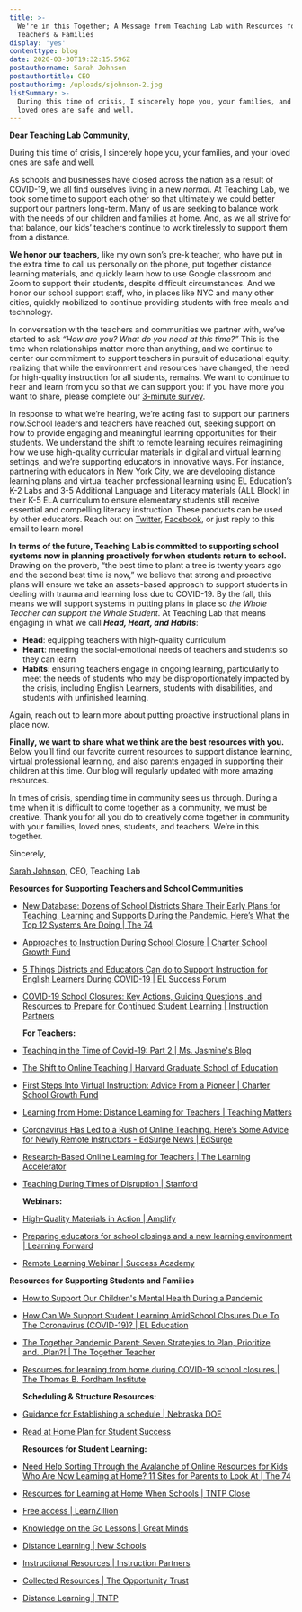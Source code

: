 ```yaml
---
title: >-
  We're in this Together; A Message from Teaching Lab with Resources for
  Teachers & Families
display: 'yes'
contenttype: blog
date: 2020-03-30T19:32:15.596Z
postauthorname: Sarah Johnson
postauthortitle: CEO
postauthorimg: /uploads/sjohnson-2.jpg
listSummary: >-
  During this time of crisis, I sincerely hope you, your families, and your
  loved ones are safe and well.
---
```

**Dear Teaching Lab Community,**

During this time of crisis, I sincerely hope you, your families, and your loved ones are safe and well.

As schools and businesses have closed across the nation as a result of COVID-19, we all find ourselves living in a new *normal*. At Teaching Lab, we took some time to support each other so that ultimately we could better support our partners long-term. Many of us are seeking to balance work with the needs of our children and families at home. And, as we all strive for that balance, our kids’ teachers continue to work tirelessly to support them from a distance.

**We honor our teachers,** like my own son’s pre-k teacher, who have put in the extra time to call us personally on the phone, put together distance learning materials, and quickly learn how to use Google classroom and Zoom to support their students, despite difficult circumstances. And we honor our school support staff, who, in places like NYC and many other cities, quickly mobilized to continue providing students with free meals and technology.

In conversation with the teachers and communities we partner with, we’ve started to ask *“How are you? What do you need at this time?”* This is the time when relationships matter more than anything, and we continue to center our commitment to support teachers in pursuit of educational equity, realizing that while the environment and resources have changed, the need for high-quality instruction for all students, remains. We want to continue to hear and learn from you so that we can support you: if you have more you want to share, please complete our [3-minute survey](https://forms.gle/DbPzdAWcpShGWA6g7). 

In response to what we’re hearing, we’re acting fast to support our partners now.School leaders and teachers have reached out, seeking support on how to provide engaging and meaningful learning opportunities for their students. We understand the shift to remote learning requires reimagining how we use high-quality curricular materials in digital and virtual learning settings, and we’re supporting educators in innovative ways. For instance, partnering with educators in New York City, we are developing distance learning plans and virtual teacher professional learning using EL Education’s K-2 Labs and 3-5 Additional Language and Literacy materials (ALL Block) in their K-5 ELA curriculum to ensure elementary students still receive essential and compelling literacy instruction. These products can be used by other educators. Reach out on [Twitter](https://twitter.com/teachinglabhq?lang=en), [Facebook](https://www.facebook.com/teachinglabhq/), or just reply to this email to learn more!

**In terms of the future, Teaching Lab is committed to supporting school systems now in planning proactively for when students return to school.** Drawing on the proverb, “the best time to plant a tree is twenty years ago and the second best time is now,” we believe that strong and proactive plans will ensure we take an assets-based approach to support students in dealing with trauma and learning loss due to COVID-19. By the fall, this means we will support systems in putting plans in place so *the Whole Teacher can support the Whole Student*. At Teaching Lab that means engaging in what we call ***Head, Heart, and Habits***:

* **Head**: equipping teachers with high-quality curriculum
* **Heart**: meeting the social-emotional needs of teachers and students so they can learn
* **Habits**: ensuring teachers engage in ongoing learning, particularly to meet the needs of students who may be disproportionately impacted by the crisis, including English Learners, students with disabilities, and students with unfinished learning.

Again, reach out to learn more about putting proactive instructional plans in place now.

**Finally, we want to share what we think are the best resources with you.** Below you’ll find our favorite current resources to support distance learning, virtual professional learning, and also parents engaged in supporting their children at this time. Our blog will regularly updated with more amazing resources.

In times of crisis, spending time in community sees us through. During a time when it is difficult to come together as a community, we must be creative. Thank you for all you do to creatively come together in community with your families, loved ones, students, and teachers. We’re in this together.

Sincerely,

[Sarah Johnson](https://twitter.com/OnlySJJ), CEO, Teaching Lab

**Resources for Supporting Teachers and School Communities**

* [New Database: Dozens of School Districts Share Their Early Plans for Teaching, Learning and Supports During the Pandemic. Here’s What the Top 12 Systems Are Doing | The 74](https://www.the74million.org/new-database-dozens-of-school-districts-share-their-early-plans-for-teaching-learning-and-supports-during-the-pandemic-heres-what-the-top-12-systems-are-doing/)
* [Approaches to Instruction During School Closure | Charter School Growth Fund](https://stories.chartergrowthfund.org/approaches-to-instruction-during-school-closure-70e56b064d13)
* [5 Things Districts and Educators Can do to Support Instruction for English Learners During COVID-19 | EL Success Forum](https://www.elsuccessforum.org/news/5-things-districts-and-educators-can-do-to-support-instruction-for-english-learners-during-covid-19)
* [COVID-19 School Closures: Key Actions, Guiding Questions, and Resources to Prepare for Continued Student Learning | Instruction Partners](https://docs.google.com/document/d/1aaJebxX_d5upViwPb1uF0YCg_uRRx3Mn/edit)

  **For Teachers:**
* [Teaching in the Time of Covid-19: Part 2 | Ms. Jasmine's Blog](https://jasmineteaches.wordpress.com/2020/03/29/teaching-in-the-time-of-covid-19-part-2/)
* [The Shift to Online Teaching | Harvard Graduate School of Education](https://www.gse.harvard.edu/news/uk/20/03/shift-online-teaching)
* [First Steps Into Virtual Instruction: Advice From a Pioneer | Charter School Growth Fund](https://stories.chartergrowthfund.org/first-steps-into-virtual-instruction-lessons-learned-and-advice-from-a-pioneer-45dc47aee131)
* [Learning from Home: Distance Learning for Teachers | Teaching Matters](https://lp.teachingmatters.org/learning-from-home-distance-learning-for-teachers)
* [Coronavirus Has Led to a Rush of Online Teaching. Here’s Some Advice for Newly Remote Instructors - EdSurge News | EdSurge](https://www.edsurge.com/news/2020-03-11-coronavirus-has-led-to-a-rush-of-online-teaching-here-s-some-advice-for-newly-remote-instructors)
* [Research-Based Online Learning for Teachers | The Learning Accelerator](https://drive.google.com/file/d/1k_5Rk4HoUkJVb_rpbFgpjsUiIrlOOmrA/view?fbclid=IwAR37vUfVVh626OtzLuWgeHqb2wj197OptCL2TnEbR_W8xDUUFY3jhc9z-o8)
* [Teaching During Times of Disruption | Stanford](https://docs.google.com/document/d/1ccsudB2vwZ_GJYoKlFzGbtnmftGcXwCIwxzf-jkkoCU/preview?fbclid=IwAR0ztBizakMGpMOPg5l_YZ0oCf9qfbfl5hQPb1k3n63VDWsn_vDZzDAMMzU#)

  **Webinars:**
* [High-Quality Materials in Action | Amplify](http://go.info.amplify.com/getintouchoption-webinar-fy20_hqim_general_webinars_national_hqim?utm_campaign=FY20_HQIM&utm_medium=email&_hsenc=p2ANqtz--mNSBaigYwKTYI0qcMs5lA49H_kMDNHGF_-1xACquAIQurzt0fR_IrrQQef2JvqoloMNfsXyK7QMUNkzesDJRz5RO5nw&_hsmi=85112499&utm_source=hs_email&utm_content=85112499&hsCtaTracking=23770025-f348-4682-926c-cec34824f92d%7C7bfe810b-6972-463a-8c91-1f460a88fd43)
* [Preparing educators for school closings and a new learning environment | Learning Forward](https://learningforward.org/webinar/preparing-educators-for-school-closings-and-a-new-learning-environment/)
* [Remote Learning Webinar | Success Academy](https://saremotelearning.splashthat.com/)

**Resources for Supporting Students and Families**

* [How to Support Our Children's Mental Health During a Pandemic](https://www.leadingequitycenter.com/132)
* [How Can We Support Student Learning AmidSchool Closures Due To The Coronavirus (COVID-19)? | EL Education](https://eleducation.org/news/how-can-we-support-student-learning-amid-school-closures-due-to-the-coronavirus-covid-19)
* [The Together Pandemic Parent: Seven Strategies to Plan, Prioritize and...Plan?! | The Together Teacher](https://www.thetogethergroup.com/blog/the-together-pandemic-parent-seven-strategies-to-plan-prioritize-and-plan/)
* [Resources for learning from home during COVID-19 school closures | The Thomas B. Fordham Institute](https://fordhaminstitute.org/national/commentary/resources-learning-home-during-covid-19-school-closures)

  **Scheduling & Structure Resources:**
* [Guidance for Establishing a schedule | Nebraska DOE](https://drive.google.com/file/d/1FEkwoba3Q2NUGllaZs176VktR2IkTbHR/view?usp=sharing)
* [Read at Home Plan for Student Success](https://cdn.education.ne.gov/wp-content/uploads/2019/09/Read-At-Home-Plan-3.pdf)

  **Resources for Student Learning:**
* [Need Help Sorting Through the Avalanche of Online Resources for Kids Who Are Now Learning at Home? 11 Sites for Parents to Look At | The 74](https://www.the74million.org/article/need-help-sorting-through-the-avalanche-of-online-resources-for-kids-who-are-now-learning-at-home-11-sites-for-parents-to-look-at/)
* [Resources for Learning at Home When Schools | TNTP Close](https://tntp.org/blog/post/resources-for-learning-at-home-when-schools-close)
* [Free access | LearnZillion](https://learnzillion.com/resources/73932)
* [Knowledge on the Go Lessons | Great Minds](https://gm.greatminds.org/en-us/knowledgeonthego?utm_campaign=Knowledge%20for%20All%20%7C%20Coronavirus%202020&utm_source=hs_email&utm_medium=email&utm_content=84942936&_hsenc=p2ANqtz--ITC2NZTyf0dm8ikY5JErze6GZvr_mDG5O-4eAYmQCwqEOjEDWyfCzf_aV4l2c3S3F4Fpl6smubfjGogqkHVlIcOJSYA&_hsmi=84942936)
* [Distance Learning | New Schools](https://newschoolsforneworleans.us2.list-manage.com/track/click?u=497c6eaf94d56a7f14993932e&id=d72de243e8&e=8d9569a1a6)
* [Instructional Resources | Instruction Partners](https://newschoolsforneworleans.us2.list-manage.com/track/click?u=497c6eaf94d56a7f14993932e&id=28846cb757&e=8d9569a1a6)
* [Collected Resources | The Opportunity Trust](https://newschoolsforneworleans.us2.list-manage.com/track/click?u=497c6eaf94d56a7f14993932e&id=cea578394b&e=8d9569a1a6)
* [Distance Learning | TNTP](https://newschoolsforneworleans.us2.list-manage.com/track/click?u=497c6eaf94d56a7f14993932e&id=58897c5bd4&e=8d9569a1a6)